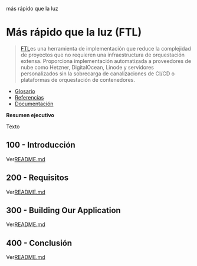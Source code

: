 más rápido que la luz

# Más rápido que la luz (FTL)

> [FTL](https://github.com/yarlson/ftl)es una herramienta de implementación que reduce la complejidad de proyectos que no requieren una infraestructura de orquestación extensa. Proporciona implementación automatizada a proveedores de nube como Hetzner, DigitalOcean, Linode y servidores personalizados sin la sobrecarga de canalizaciones de CI/CD o plataformas de orquestación de contenedores.

-   [Glosario](./GLOSSARY.md)
-   [Referencias](./REFERENCES.md)
-   [Documentación](./DOCUMENTATION.md)

**Resumen ejecutivo**

Texto

## 100 - Introducción

Ver[README.md](./100/README.md)

## 200 - Requisitos

Ver[README.md](./200/README.md)

## 300 - Building Our Application

Ver[README.md](./300/README.md)

## 400 - Conclusión

Ver[README.md](./400/README.md)

